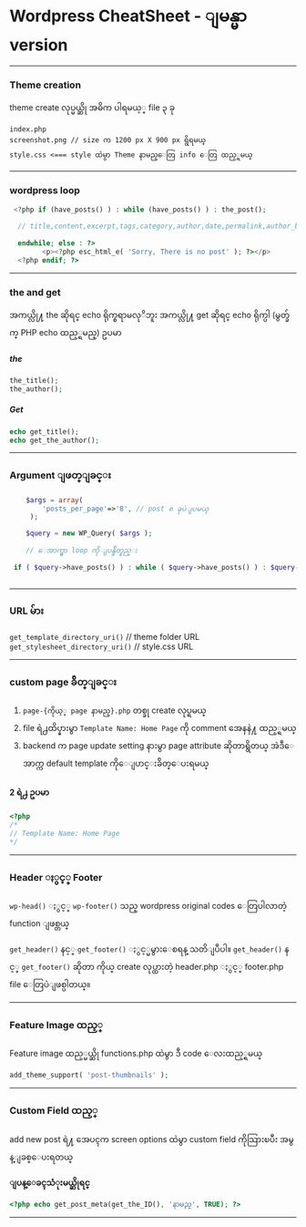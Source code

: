 # Wordpress CheatSheet - ျမန္မာ version
-------
### Theme creation
theme create လုပ္မယ္ဆို
အဓိက ပါရမယ့္  file ၃ ခု
```plaintext
index.php  
screenshot.png // size က 1200 px X 900 px ရွိရမယ္
style.css <=== style ထဲမွာ Theme နာမည္ေတြ info ေတြ ထည့္ရမယ္
```
--------
### wordpress loop
```php
 <?php if (have_posts() ) : while (have_posts() ) : the_post();
 
  // title,content,excerpt,tags,category,author,date,permalink,author_bio
  
  endwhile; else : ?>
		<p><?php esc_html_e( 'Sorry, There is no post' ); ?></p>
  <?php endif; ?>
```
------
### the and get
အကယ္လို႔  the  ဆိုရင္  echo ရိုက္စရာမလုိဘူး
အကယ္လို႔  get ဆိုရင္ echo ရိုက္ပါ  (မွတ္ခ်က္ PHP echo ထည့္ရမည္)
ဥပမာ

##### the
```php
the_title();
the_author();
```

##### Get
```php
echo get_title();
echo get_the_author();
```
------
### Argument ျဖတ္ျခင္း

```php
    $args = array(
		'posts_per_page'=>'8', // post ၈ ခုပဲျပမယ္
	 );

	$query = new WP_Query( $args );
	
	// ေအာက္မွာ loop ကို ျပန္ခ်ိတ္နည္း
	
 if ( $query->have_posts() ) : while ( $query->have_posts() ) : $query->the_post(); ?>
 
```
------
### URL မ်ား
`get_template_directory_uri()` // theme folder URL
`get_stylesheet_directory_uri()` // style.css URL

-----
### custom page ခ်ိတ္ျခင္း
1. `page-{ကိုယ့္ page နာမည္}.php` တစ္ခု create လုပ္ရမယ္
2. file ရဲ႕ထိပ္နားမွာ `Template Name: Home Page` ကို comment အေနနဲ႔ ထည့္ရမယ္
3. backend က page update setting နားမွာ page attribute ဆိုတာရွိတယ္ အဲဒီေအာက္က default template ကိုေျပာင္းခ်ိတ္ေပးရမယ္


#### 2 ရဲ႕    ဥပမာ
```php
<?php
/*
// Template Name: Home Page
*/
```
---------
### Header ႏွင့္ Footer 
`wp-head()` ႏွင့္ `wp-footer()` သည္ wordpress original codes ေတြပါလာတဲ့ function ျဖစ္တယ္

`get_header()` နင့္ `get_footer()`  ႏွင့္မမွားေစရန္ သတိျပဳပါ။
`get_header()` နင့္ `get_footer()` ဆိုတာ ကိုယ္ create  လုပ္ထားတဲ့ header.php ႏွင့္ footer.php file ေတြပဲျဖစ္ပါတယ္။

-------
### Feature Image ထည့္

Feature image ထည့္မယ္ဆို functions.php ထဲမွာ ဒီ code ေလးထည့္ရမယ္
```php
add_theme_support( 'post-thumbnails' ); 
```
-------

### Custom Field ထည့္

add new post ရဲ႔ အေပၚက screen options ထဲမွာ custom field ကိုသြားၿပီး အမွန္ျခစ္ေပးရတယ္


**ျပန္ေခၚသံုးမယ္ဆိုရင္**

```php
<?php echo get_post_meta(get_the_ID(), 'နာမည္', TRUE); ?>
```

-------



